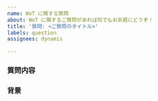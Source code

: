 ```yaml
---
name: WoT に関する質問
about: WoT に関するご質問があれば何でもお気軽にどうぞ！
title: '質問: <ご質問のタイトル>'
labels: question
assignees: dynamis

---
```


### 質問内容
<!-- 質問されたいことについて記述してください。遠慮なくお気軽にどうぞ！ -->

### 背景
<!-- 質問の背景・前提などがもしあれば記述してください (省略可) -->
